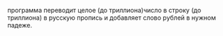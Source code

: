 программа переводит целое  (до триллиона)число в строку (до триллиона) в русскую пропись и
добавляет слово рублей в нужном падеже.